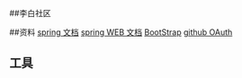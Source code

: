 ##李白社区

##资料
[spring 文档](https://spring.io/)
[spring WEB 文档](https://spring.io/guides/gs/serving-web-content/)
[BootStrap](https://v3.bootcss.com/components/)
[github OAuth](https://docs.github.com/en/developers/apps/creating-an-oauth-app)
## 工具
